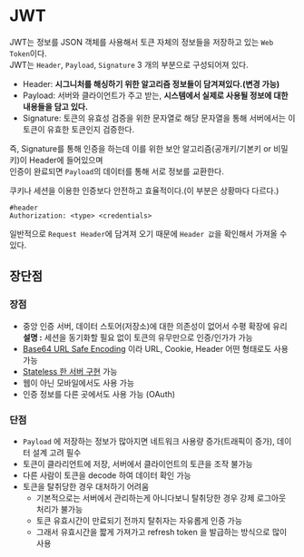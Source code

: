 # JWT
JWT는 정보를 JSON 객체를 사용해서 토큰 자체의 정보들을 저장하고 있는 `Web Token`이다.      
JWT는 `Header`, `Payload`, `Signature` 3 개의 부분으로 구성되어져 있다.   
  
* Header: **시그니처를 해싱하기 위한 알고리즘 정보들이 담겨져있다.(변경 가능)**         
* Payload: 서버와 클라이언트가 주고 받는, **시스템에서 실제로 사용될 정보에 대한 내용들을 담고 있다.**     
* Signature: 토큰의 유효성 검증을 위한 문자열로 해당 문자열을 통해 서버에서는 이 토큰이 유효한 토큰인지 검증한다.     
  
즉, Signature를 통해 인증을 하는데 이를 위한 보안 알고리즘(공개키/기본키 or 비밀키)이 Header에 들어있으며    
인증이 완료되면 `Payload`의 데이터를 통해 서로 정보를 교환한다.   


쿠키나 세션을 이용한 인증보다 안전하고 효율적이다.(이 부분은 상황마다 다르다.)     
    
```
#header
Authorization: <type> <credentials> 
```

일반적으로 `Request Header`에 담겨져 오기 때문에 `Header 값`을 확인해서 가져올 수 있다.     

## 장단점    
### 장점    
* 중앙 인증 서버, 데이터 스토어(저장소)에 대한 의존성이 없어서 수평 확장에 유리        
  **설명 :** 세션을 동기화할 필요 없이 토큰의 유무만으로 인증/인가가 가능        
* [Base64 URL Safe Encoding](https://babyprogram.tistory.com/50) 이라 URL, Cookie, Header 어떤 형태로도 사용 가능  
* [Stateless 한 서버 구현](https://junshock5.tistory.com/83) 가능     
* 웹이 아닌 모바일에서도 사용 가능
* 인증 정보를 다른 곳에서도 사용 가능 (OAuth)     
    
### 단점  
* `Payload` 에 저장하는 정보가 많아지면 네트워크 사용량 증가(트래픽이 증가), 데이터 설계 고려 필수    
* 토큰이 클라리언트에 저장, 서버에서 클라이언트의 토큰을 조작 불가능 
* 다른 사람이 토큰을 decode 하여 데이터 확인 가능 
* 토큰을 탈취당한 경우 대처하기 어려움
    * 기본적으로는 서버에서 관리하는게 아니다보니 탈취당한 경우 강제 로그아웃 처리가 불가능   
    * 토큰 유효시간이 만료되기 전까지 탈취자는 자유롭게 인증 가능  
    * 그래서 유효시간을 짧게 가져가고 refresh token 을 발급하는 방식으로 많이 사용   
 


  
  
